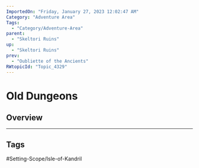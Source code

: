 ```yaml
---
ImportedOn: "Friday, January 27, 2023 12:02:47 AM"
Category: "Adventure Area"
Tags:
  - "Category/Adventure-Area"
parent:
  - "Skeltori Ruins"
up:
  - "Skeltori Ruins"
prev:
  - "Oubliette of the Ancients"
RWtopicId: "Topic_4329"
---
```

# Old Dungeons
## Overview

---
## Tags
#Setting-Scope/Isle-of-Kandril

